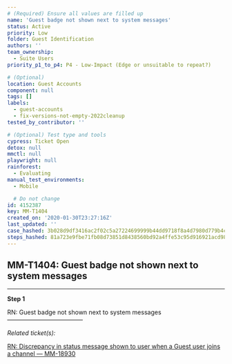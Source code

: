 ```yaml
---
# (Required) Ensure all values are filled up
name: 'Guest badge not shown next to system messages'
status: Active
priority: Low
folder: Guest Identification
authors: ''
team_ownership:
  - Suite Users
priority_p1_to_p4: P4 - Low-Impact (Edge or unsuitable to repeat?)

# (Optional)
location: Guest Accounts
component: null
tags: []
labels:
  - guest-accounts
  - fix-versions-not-empty-2022cleanup
tested_by_contributor: ''

# (Optional) Test type and tools
cypress: Ticket Open
detox: null
mmctl: null
playwright: null
rainforest:
  - Evaluating
manual_test_environments:
  - Mobile

  # Do not change
id: 4152387
key: MM-T1404
created_on: '2020-01-30T23:27:16Z'
last_updated: ''
case_hashed: 3b028d9df3416ac2f02c5a27224699999b44dd9718f8a4d7980d779b4cb23b5226c23f7e3e2ca37e7557e25edead4920
steps_hashed: 81a723e9fbe71fb08d73851d8438560bd92a4ffe53c95d916921acd9847b11f9e0b630eb399c66912e1e665ed26cee9b
---
```


<!-- (Auto-generated) Based on frontmatter's "key" and "name" -->

## MM-T1404: Guest badge not shown next to system messages

---

**Step 1**

RN: Guest badge not shown next to system messages\
–––––––––––––––––––––––––

_Related ticket(s):_

[RN: Discrepancy in status message shown to user when a Guest user joins a channel — MM-18930](https://mattermost.atlassian.net/browse/MM-18930)
